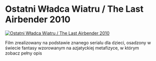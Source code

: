 Ostatni Władca Wiatru / The Last Airbender 2010 
=============
[![Ostatni Władca Wiatru / The Last Airbender 2010 ](http://vidos.pl/images/player.gif)](http://vidos.pl/ostatni-wladca-wiatru-the-last-airbender-2010)

 Film zrealizowany na podstawie znanego serialu dla dzieci, osadzony w świecie fantasy wzorowanym na azjatyckiej metafizyce, w którym zobacz pełny opis
